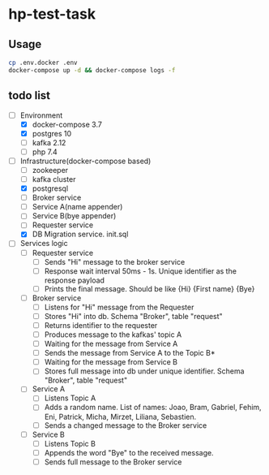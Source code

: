 # hp-test-task

## Usage

```bash
cp .env.docker .env
docker-compose up -d && docker-compose logs -f
```

## todo list

* [ ] Environment
    * [x] docker-compose 3.7
    * [x] postgres 10
    * [ ] kafka 2.12
    * [ ] php 7.4
* [ ] Infrastructure(docker-compose based)
    * [ ] zookeeper
    * [ ] kafka cluster
    * [x] postgresql
    * [ ] Broker service
    * [ ] Service A(name appender)
    * [ ] Service B(bye appender)
    * [ ] Requester service
    * [x] DB Migration service. init.sql
* [ ] Services logic
  * [ ] Requester service
    * [ ] Sends "Hi" message to the broker service
    * [ ] Response wait interval 50ms - 1s. Unique identifier as the response payload
    * [ ] Prints the final message. Should be like {Hi} {First name} {Bye} 
  * [ ] Broker service
    * [ ] Listens for "Hi" message from the Requester
    * [ ] Stores "Hi" into db. Schema "Broker", table "request"
    * [ ] Returns identifier to the requester
    * [ ] Produces message to the kafkas' topic A
    * [ ] Waiting for the message from Service A
    * [ ] Sends the message from Service A to the Topic B*
    * [ ] Waiting for the message from Service B
    * [ ] Stores full message into db under unique identifier. Schema "Broker", table "request"
  * [ ] Service A
    * [ ] Listens Topic A
    * [ ] Adds a random name. List of names: Joao, Bram, Gabriel, Fehim, Eni, Patrick, Micha, Mirzet, Liliana, Sebastien.
    * [ ] Sends a changed message to the Broker service
  * [ ] Service B
    * [ ] Listens Topic B
    * [ ] Appends the word "Bye" to the received message.
    * [ ] Sends full message to the Broker service
